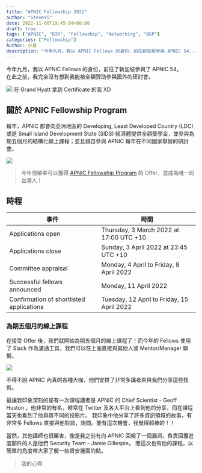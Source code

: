 ```yaml
---
title: "APNIC Fellowship 2022"
author: "SteveYi"
date: 2022-11-06T19:45:04+08:00
draft: true
tags: ["APNIC", "RIR", "Fellowship", "Networking", "BGP"]
categories: ["Fellowship"]
Author: 小易
description: "今年九月，我以 APNIC Fellows 的身份，前往新加坡參與 APNIC 54..."
---
```


今年九月，我以 APNIC Fellows 的身份，前往了新加坡參與了 APNIC 54。  
在此之前，我完全沒有想到我能被全額贊助參與國外的研討會。

![](https://i.imgur.com/YIHiJKP.png)
在 Grand Hyatt 拿到 Certificate 的我 XD

## 關於 APNIC Fellowship Program

每年，APNIC 都會向亞洲地區的 Developing, Least Developed Country (LDC) 或是 Small Island Development State (SIDS) 經濟體提供全額獎學金，並參與為期五個月的結構化線上課程；並且親自參與 APNIC 每年在不同國家舉辦的研討會。

![](https://i.imgur.com/V2Vl43x.png)
> 今年很榮幸可以獲得 [APNIC Fellowship Program](https://www.apnic.net/community/fellowship/) 的 Offer，並成為唯一的台灣人！

## 時程

|事件|時間|
|  ----  | ----  |
|Applications open                          |Thursday, 3 March 2022 at 17:00 UTC +10|
|Applications close                         |Sunday, 3 April 2022 at 23:45 UTC +10|
|Committee appraisal                        |Monday, 4 April to Friday, 8 April 2022|
|Successful fellows announced               |Monday, 11 April 2022|
|Confirmation of shortlisted applications   |Tuesday, 12 April to Friday, 15 April 2022|

### 為期五個月的線上課程

在接受 Offer 後，我們就開始為期五個月的線上課程了！而今年的 Fellows 使用了 Slack 作為溝通工具，我們可以在上面直接與其他人或 Mentor/Manager 聯繫。

![](https://i.imgur.com/J1maMfG.png)

不得不說 APNIC 內真的各種大咖，他們安排了非常多講者來與我們分享這些技術。

最讓我印象深刻的是有一次課程講者是 APNIC 的 Chief Scientist - Geoff Huston 。他非常的有名，時常在 Twitter 及各大平台上看到他的分享，而在課程當天也看到了他與眾不同的投影片。
我印象中他分享了許多資訊領域的故事，有非常多 Fellows 直接與他對談，詢問。能有這次機會，我覺得超棒的！！

當然，其他講師也很厲害，像是我之前有向 APNIC 回報了一個漏洞，負責回覆進度郵件的人是他們 Security Team - Jamie Gillespie。
而這次也有他的課程，以簡單的角度帶大家了解一些資安層面的點。



> 我的心得
